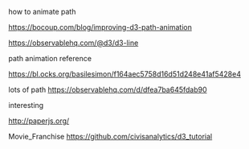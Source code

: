 how to animate path 

https://bocoup.com/blog/improving-d3-path-animation

https://observablehq.com/@d3/d3-line

path animation reference

https://bl.ocks.org/basilesimon/f164aec5758d16d51d248e41af5428e4

lots of path
https://observablehq.com/d/dfea7ba645fdab90

interesting

http://paperjs.org/

Movie_Franchise
https://github.com/civisanalytics/d3_tutorial
